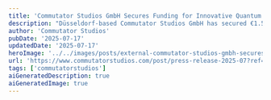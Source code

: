```yaml
---
title: 'Commutator Studios GmbH Secures Funding for Innovative Quantum Technology'
description: "Düsseldorf-based Commutator Studios GmbH has secured €1.5 million in funding from prominent investors including Backtrace Capital and Preston-Werner Ventures to develop their innovative Quantum Error Management Platform. The startup, founded by quantum computing experts Dr. César A. Rodríguez Rosario and Dr. Jan M. Knaup, aims to tackle one of quantum computing's biggest challenges by creating hardware-agnostic technology that effectively manages and mitigates quantum errors."
author: 'Commutator Studios'
pubDate: '2025-07-17'
updatedDate: '2025-07-17'
heroImage: '../../images/posts/external-commutator-studios-gmbh-secures-funding-for-innovative-quantum-technology/banner_16_9-1-20250912-144620.png'
url: 'https://www.commutatorstudios.com/post/press-release-2025-07?ref=pwv.com'
tags: ['commutatorstudios']
aiGeneratedDescription: true
aiGeneratedImage: true
---
```

